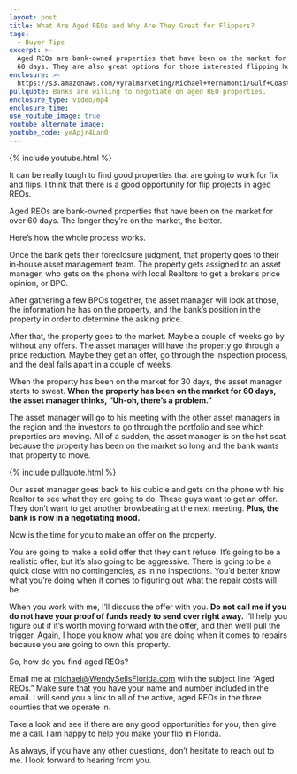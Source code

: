 ```yaml
---
layout: post
title: What Are Aged REOs and Why Are They Great for Flippers?
tags:
  - Buyer Tips
excerpt: >-
  Aged REOs are bank-owned properties that have been on the market for more than
  60 days. They are also great options for those interested flipping houses.
enclosure: >-
  https://s3.amazonaws.com/vyralmarketing/Michael+Vernamonti/Gulf+Coast+Real+Estate+Aged+REOs.mp4
pullquote: Banks are willing to negotiate on aged REO properties.
enclosure_type: video/mp4
enclosure_time:
use_youtube_image: true
youtube_alternate_image:
youtube_code: yeApjr4Lan0
---
```



{% include youtube.html %}

It can be really tough to find good properties that are going to work for fix and flips. I think that there is a good opportunity for flip projects in aged REOs.&nbsp;

Aged REOs are bank-owned properties that have been on the market for over 60 days. The longer they’re on the market, the better.&nbsp;

Here’s how the whole process works.&nbsp;

Once the bank gets their foreclosure judgment, that property goes to their in-house asset management team. The property gets assigned to an asset manager, who gets on the phone with local Realtors to get a broker’s price opinion, or BPO.&nbsp;

After gathering a few BPOs together, the asset manager will look at those, the information he has on the property, and the bank’s position in the property in order to determine the asking price.&nbsp;

After that, the property goes to the market. Maybe a couple of weeks go by without any offers. The asset manager will have the property go through a price reduction. Maybe they get an offer, go through the inspection process, and the deal falls apart in a couple of weeks.&nbsp;

When the property has been on the market for 30 days, the asset manager starts to sweat. **When the property has been on the market for 60 days, the asset manager thinks, “Uh-oh, there’s a problem.”**&nbsp;

The asset manager will go to his meeting with the other asset managers in the region and the investors to go through the portfolio and see which properties are moving. All of a sudden, the asset manager is on the hot seat because the property has been on the market so long and the bank wants that property to move.&nbsp;

{% include pullquote.html %}

Our asset manager goes back to his cubicle and gets on the phone with his Realtor to see what they are going to do. These guys want to get an offer. They don’t want to get another browbeating at the next meeting. **Plus, the bank is now in a negotiating mood.&nbsp;**

Now is the time for you to make an offer on the property.&nbsp;

You are going to make a solid offer that they can’t refuse. It’s going to be a realistic offer, but it’s also going to be aggressive. There is going to be a quick close with no contingencies, as in no inspections. You’d better know what you’re doing when it comes to figuring out what the repair costs will be.

When you work with me, I’ll discuss the offer with you. **Do not call me if you do not have your proof of funds ready to send over right away.** I’ll help you figure out if it’s worth moving forward with the offer, and then we’ll pull the trigger. Again, I hope you know what you are doing when it comes to repairs because you are going to own this property.&nbsp;

So, how do you find aged REOs?&nbsp;

Email me at [michael@WendySellsFlorida.com](javascript:void(location.href='mailto:'+String.fromCharCode(109,105,99,104,97,101,108,64,87,101,110,100,121,82,101,105,110,104,97,114,100,116,82,101,97,108,116,121,46,117,115))) with the subject line “Aged REOs.” Make sure that you have your name and number included in the email. I will send you a link to all of the active, aged REOs in the three counties that we operate in.&nbsp;

Take a look and see if there are any good opportunities for you, then give me a call. I am happy to help you make your flip in Florida.&nbsp;

As always, if you have any other questions, don’t hesitate to reach out to me. I look forward to hearing from you.
